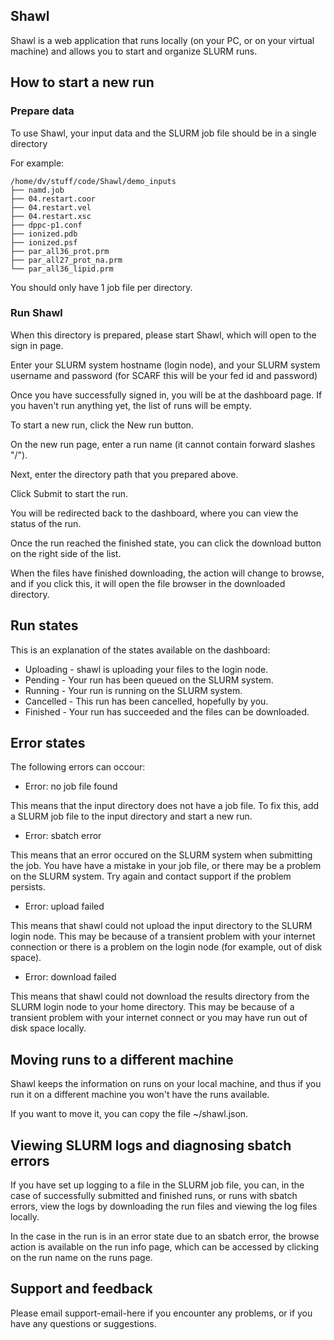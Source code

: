 ## Shawl

Shawl is a web application that runs locally (on your PC, or on your virtual machine) and allows you to start and organize SLURM runs.

## How to start a new run

### Prepare data

To use Shawl, your input data and the SLURM job file should be in a single directory

For example:

    /home/dv/stuff/code/Shawl/demo_inputs
    ├── namd.job
    ├── 04.restart.coor
    ├── 04.restart.vel
    ├── 04.restart.xsc
    ├── dppc-p1.conf
    ├── ionized.pdb
    ├── ionized.psf
    ├── par_all36_prot.prm
    ├── par_all27_prot_na.prm
    └── par_all36_lipid.prm

You should only have 1 job file per directory.

### Run Shawl

When this directory is prepared, please start Shawl, which will open to the sign in page.

Enter your SLURM system hostname (login node), and your SLURM system username and password (for SCARF this will be your fed id and password)

Once you have successfully signed in, you will be at the dashboard page. If you
haven't run anything yet, the list of runs will be empty.

To start a new run, click the New run button.

On the new run page, enter a run name (it cannot contain forward slashes "/").

Next, enter the directory path that you prepared above.

Click Submit to start the run.

You will be redirected back to the dashboard, where you can view the status of the run.

Once the run reached the finished state, you can click the download button on the right side of the list.

When the files have finished downloading, the action will change to browse, and if you click this, it will open the file browser in the downloaded directory.

## Run states

This is an explanation of the states available on the dashboard:

- Uploading - shawl is uploading your files to the login node.
- Pending - Your run has been queued on the SLURM system.
- Running - Your run is running on the SLURM system.
- Cancelled - This run has been cancelled, hopefully by you.
- Finished - Your run has succeeded and the files can be downloaded.

## Error states

The following errors can occour:

- Error: no job file found

This means that the input directory does not have a job file. To fix this, add a SLURM job file to the input directory and start a new run.

- Error: sbatch error

This means that an error occured on the SLURM system when submitting the job. You have have a mistake in your job file, or there may be a problem on the SLURM system. Try again and contact support if the problem persists.

- Error: upload failed

This means that shawl could not upload the input directory to the SLURM login node. This may be because of a transient problem with your internet connection or there is a problem on the login node (for example, out of disk space).

- Error: download failed

This means that shawl could not download the results directory from the SLURM login node to your home directory. This may be because of a transient problem with your internet connect or you may have run out of disk space locally.

## Moving runs to a different machine

Shawl keeps the information on runs on your local machine, and thus if you run it on a different machine you won't have the runs available.

If you want to move it, you can copy the file ~/shawl.json.

## Viewing SLURM logs and diagnosing sbatch errors

If you have set up logging to a file in the SLURM job file, you can, in the case of successfully submitted and finished runs, or runs with sbatch errors, view the logs by downloading the run files and viewing the log files locally.

In the case in the run is in an error state due to an sbatch error, the browse action is available on the run info page, which can be accessed by clicking on the run name on the runs page.

## Support and feedback

Please email support-email-here if you encounter any problems, or if you have any questions or suggestions.
